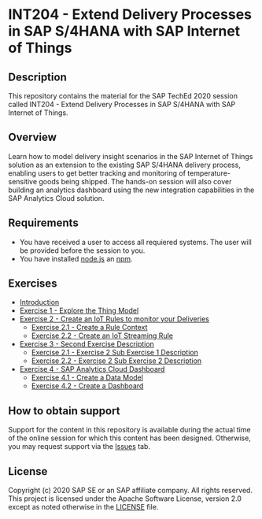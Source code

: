 # INT204 - Extend Delivery Processes in SAP S/4HANA with SAP Internet of Things

## Description

This repository contains the material for the SAP TechEd 2020 session called INT204 - Extend Delivery Processes in SAP S/4HANA with SAP Internet of Things. 

## Overview

Learn how to model delivery insight scenarios in the SAP Internet of Things solution as an extension to the existing SAP S/4HANA delivery process, enabling users to get better tracking and monitoring of temperature-sensitive goods being shipped. The hands-on session will also cover building an analytics dashboard using the new integration capabilities in the SAP Analytics Cloud solution.

## Requirements

- You have received a user to access all requiered systems. The user will be provided before the session to you.
- You have installed [node.js](https://nodejs.org/en/) an [npm](https://www.npmjs.com/get-npm).

## Exercises

- [Introduction](exercises/ex0/introduction.pdf)
- [Exercise 1 - Explore the Thing Model](exercises/ex1/)
- [Exercise 2 - Create an IoT Rules to monitor your Deliveries](exercises/ex2/)
    - [Exercise 2.1 - Create a Rule Context](exercises/ex2#exercise-21-sub-exercise-1-description)
    - [Exercise 2.2 - Create an IoT Streaming Rule](exercises/ex2#exercise-22-sub-exercise-2-description)
- [Exercise 3 - Second Exercise Description](exercises/ex2/)
    - [Exercise 2.1 - Exercise 2 Sub Exercise 1 Description](exercises/ex2#exercise-21-sub-exercise-1-description)
    - [Exercise 2.2 - Exercise 2 Sub Exercise 2 Description](exercises/ex2#exercise-22-sub-exercise-2-description)
- [Exercise 4 - SAP Analytics Cloud Dashboard](exercises/ex3/)
    - [Exercise 4.1 - Create a Data Model](/exercises/ex3#exercise-31---create-a-data-model)
    - [Exercise 4.2 - Create a Dashboard](/exercises/ex3#exercise-32---create-a-dashboard)


## How to obtain support

Support for the content in this repository is available during the actual time of the online session for which this content has been designed. Otherwise, you may request support via the [Issues](../../issues) tab.

## License
Copyright (c) 2020 SAP SE or an SAP affiliate company. All rights reserved. This project is licensed under the Apache Software License, version 2.0 except as noted otherwise in the [LICENSE](LICENSES/Apache-2.0.txt) file.
